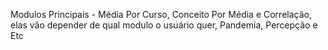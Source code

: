 Modulos Principais - Média Por Curso, Conceito Por Média e Correlação, elas vão depender de qual modulo o usuário quer, Pandemia, Percepção e Etc
